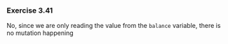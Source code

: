 ### Exercise 3.41
No, since we are only reading the value from the `balance` variable, there is no mutation happening
